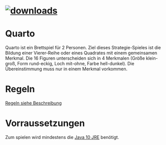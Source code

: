 # [![downloads](https://img.shields.io/github/downloads/paddyke/Quarto/total.svg)](https://github.com/PaddyKe/Quarto/releases/latest)

# Quarto
Quarto ist ein Brettspiel für 2 Personen. Ziel dieses Strategie-Spieles ist die Bildung einer Vierer-Reihe oder eines Quadrates mit einem gemeinsamen Merkmal. Die 16 Figuren unterscheiden sich in 4 Merkmalen
(Größe klein-groß, Form rund-eckig, Loch mit-ohne, Farbe hell-dunkel).
Die Übereinstimmung muss nur in einem Merkmal vorkommen.

# Regeln
[Regeln siehe Beschreibung](https://github.com/PaddyKe/Quarto/blob/rules/Rules.md)

# Vorraussetzungen
Zum spielen wird mindestens die [Java 10 JRE](https://www.oracle.com/technetwork/java/javase/downloads/jre10-downloads-4417026.html) benötigt.
